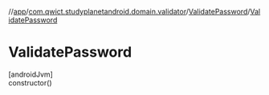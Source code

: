 //[app](../../../index.md)/[com.qwict.studyplanetandroid.domain.validator](../index.md)/[ValidatePassword](index.md)/[ValidatePassword](-validate-password.md)

# ValidatePassword

[androidJvm]\
constructor()
